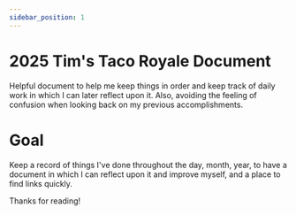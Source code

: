 ```yaml
---
sidebar_position: 1
---
```


# 2025 Tim's Taco Royale Document

Helpful document to help me keep things in order and keep track of daily work in which I can later reflect upon it. Also, avoiding the feeling of confusion when looking back on my previous accomplishments.

# Goal
Keep a record of things I've done throughout the day, month, year, to have a document in which I can reflect upon it and improve myself, and a place to find links quickly.

<!-- [Link to original post](https://jvns.ca/blog/brag-documents/) -->

Thanks for reading!
